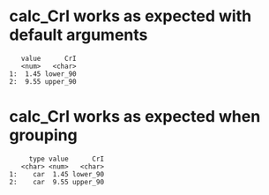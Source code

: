 # calc_CrI works as expected with default arguments

       value      CrI
       <num>   <char>
    1:  1.45 lower_90
    2:  9.55 upper_90

# calc_CrI works as expected when grouping

         type value      CrI
       <char> <num>   <char>
    1:    car  1.45 lower_90
    2:    car  9.55 upper_90

